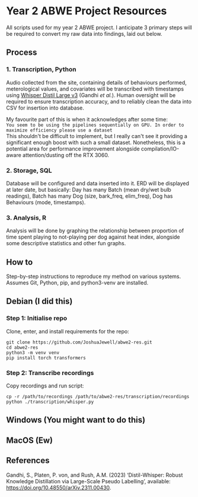 # Year 2 ABWE Project Resources
All scripts used for my year 2 ABWE project. I anticipate 3 primary steps will be required to convert my raw data into findings, laid out below.

## Process
### 1. Transcription, Python
Audio collected from the site, containing details of behaviours performed, meterological values, and covariates will be transcribed with timestamps using [Whisper Distil Large v3](https://huggingface.co/distil-whisper/distil-large-v3) (Gandhi _et al._). Human oversight will be required to ensure transcription accuracy, and to reliably clean the data into CSV for insertion into database.

My favourite part of this is when it acknowledges after some time:<br />
`You seem to be using the pipelines sequentially on GPU. In order to maximize efficiency please use a dataset`<br />
This shouldn't be difficult to implement, but I really can't see it providing a significant enough boost with such a small dataset. Nonetheless, this is a potential area for performance improvement alongside compilation/IO-aware attention/dusting off the RTX 3060. 

### 2. Storage, SQL
Database will be configured and data inserted into it. ERD will be displayed at later date, but basically: Day has many Batch (mean dry/wet bulb readings), Batch has many Dog (size, bark_freq, elim_freq), Dog has Behaviours (mode, timestamps).

### 3. Analysis, R
Analysis will be done by graphing the relationship between proportion of time spent playing to not-playing per dog against heat index, alongside some descriptive statistics and other fun graphs.

## How to
Step-by-step instructions to reproduce my method on various systems. Assumes Git, Python, pip, and python3-venv are installed.

## Debian (I did this)
### Step 1: Initialise repo
Clone, enter, and install requirements for the repo:
```
git clone https://github.com/JoshuaJewell/abwe2-res.git
cd abwe2-res
python3 -m venv venv
pip install torch transformers
```

### Step 2: Transcribe recordings
Copy recordings and run script:
```
cp -r /path/to/recordings /path/to/abwe2-res/transcription/recordings
python ./transcription/whisper.py
```

## Windows (You might want to do this)

## MacOS (Ew)

## References
Gandhi, S., Platen, P. von, and Rush, A.M. (2023) ‘Distil-Whisper: Robust Knowledge Distillation via Large-Scale Pseudo Labelling’, available: https://doi.org/10.48550/arXiv.2311.00430.
